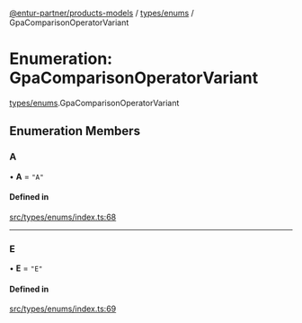 [@entur-partner/products-models](../README.md) / [types/enums](../modules/types_enums.md) / GpaComparisonOperatorVariant

# Enumeration: GpaComparisonOperatorVariant

[types/enums](../modules/types_enums.md).GpaComparisonOperatorVariant

## Enumeration Members

### A

• **A** = ``"A"``

#### Defined in

[src/types/enums/index.ts:68](https://github.com/entur/products-models/blob/main/src/types/enums/index.ts#L68)

___

### E

• **E** = ``"E"``

#### Defined in

[src/types/enums/index.ts:69](https://github.com/entur/products-models/blob/main/src/types/enums/index.ts#L69)
